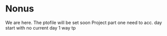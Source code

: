 # Nonus
We are here.
The ptofile will be set soon
Project part one
need to acc.
day start with no current
day 1
way tp